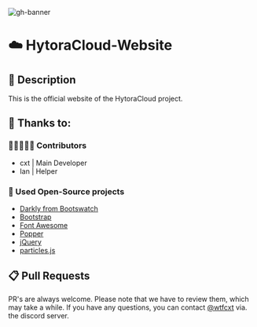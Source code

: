 ![gh-banner](https://user-images.githubusercontent.com/53837207/125361395-88250500-e36d-11eb-9a80-8381b4b98992.png)

# ☁️ HytoraCloud-Website
## 📎 Description
This is the official website of the HytoraCloud project.
## 🙏 Thanks to:
### 🧑🏻‍🤝‍🧑🏻 Contributors
 * cxt | Main Developer
 * Ian | Helper
### 🚧 Used Open-Source projects
 * [Darkly from Bootswatch](https://github.com/thomaspark/bootswatch/)
 * [Bootstrap](https://github.com/twbs/bootstrap)
 * [Font Awesome](https://github.com/FortAwesome/Font-Awesome)
 * [Popper](https://github.com/popperjs/popper-core)
 * [jQuery](https://github.com/jquery/jquery)
 * [particles.js](https://github.com/VincentGarreau/particles.js/)
## 📋 Pull Requests
PR's are always welcome. Please note that we have to review them, which may take a while. If you have any questions, you can contact [@wtfcxt](https://github.com/wtfcxt) via. the discord server.
